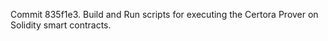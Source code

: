 Commit 835f1e3.                    Build and Run scripts for executing the Certora Prover on Solidity smart contracts.
